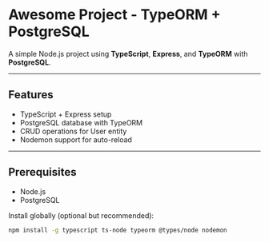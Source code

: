 

# Awesome Project - TypeORM + PostgreSQL

A simple Node.js project using **TypeScript**, **Express**, and **TypeORM** with **PostgreSQL**.  

---

## Features

- TypeScript + Express setup  
- PostgreSQL database with TypeORM  
- CRUD operations for User entity  
- Nodemon support for auto-reload  

---

## Prerequisites

- Node.js  
- PostgreSQL  

Install globally (optional but recommended):
```bash
npm install -g typescript ts-node typeorm @types/node nodemon

